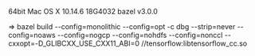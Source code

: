 
64bit Mac OS X 10.14.6 18G4032
bazel v3.0.0

⇒  bazel build --config=monolithic --config=opt -c dbg --strip=never --config=noaws --config=nogcp --config=nohdfs --config=nonccl --cxxopt=-D_GLIBCXX_USE_CXX11_ABI=0 //tensorflow:libtensorflow_cc.so

